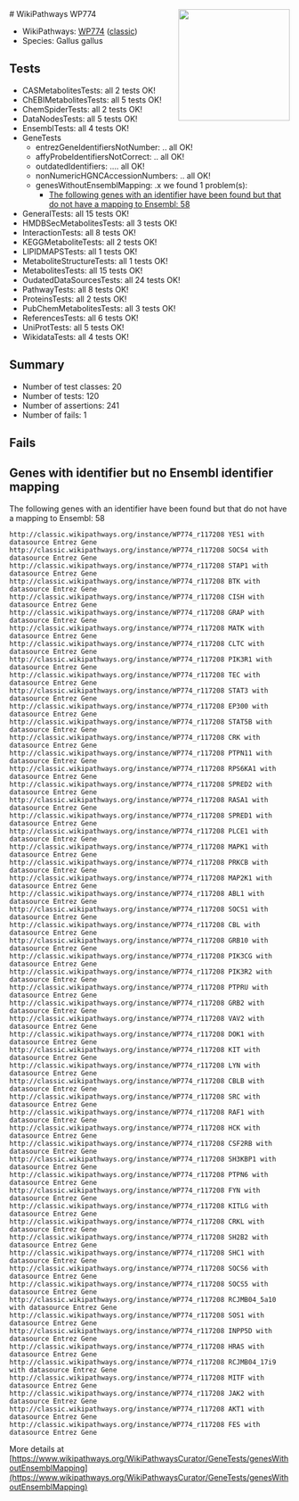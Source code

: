 <img style="float: right; width: 200px" src="https://upload.wikimedia.org/wikipedia/commons/thumb/8/83/Wplogo_with_text_500.png/640px-Wplogo_with_text_500.png" />
# WikiPathways WP774

* WikiPathways: [WP774](https://wikipathways.org/pathways/WP774) ([classic](https://classic.wikipathways.org/instance/WP774))
* Species: Gallus gallus
## Tests
* CASMetabolitesTests: all 2 tests OK!
* ChEBIMetabolitesTests: all 5 tests OK!
* ChemSpiderTests: all 2 tests OK!
* DataNodesTests: all 5 tests OK!
* EnsemblTests: all 4 tests OK!
* GeneTests
    * entrezGeneIdentifiersNotNumber: .. all OK!
    * affyProbeIdentifiersNotCorrect: .. all OK!
    * outdatedIdentifiers: .... all OK!
    * nonNumericHGNCAccessionNumbers: .. all OK!
    * genesWithoutEnsemblMapping: .x we found 1 problem(s):
        * [The following genes with an identifier have been found but that do not have a mapping to Ensembl: 58](#c4e54391)
* GeneralTests: all 15 tests OK!
* HMDBSecMetabolitesTests: all 3 tests OK!
* InteractionTests: all 8 tests OK!
* KEGGMetaboliteTests: all 2 tests OK!
* LIPIDMAPSTests: all 1 tests OK!
* MetaboliteStructureTests: all 1 tests OK!
* MetabolitesTests: all 15 tests OK!
* OudatedDataSourcesTests: all 24 tests OK!
* PathwayTests: all 8 tests OK!
* ProteinsTests: all 2 tests OK!
* PubChemMetabolitesTests: all 3 tests OK!
* ReferencesTests: all 6 tests OK!
* UniProtTests: all 5 tests OK!
* WikidataTests: all 4 tests OK!


## Summary

* Number of test classes: 20
* Number of tests: 120
* Number of assertions: 241
* Number of fails: 1

## Fails

<a name="c4e54391" />

## Genes with identifier but no Ensembl identifier mapping

The following genes with an identifier have been found but that do not have a mapping to Ensembl: 58
```
http://classic.wikipathways.org/instance/WP774_r117208 YES1 with datasource Entrez Gene
http://classic.wikipathways.org/instance/WP774_r117208 SOCS4 with datasource Entrez Gene
http://classic.wikipathways.org/instance/WP774_r117208 STAP1 with datasource Entrez Gene
http://classic.wikipathways.org/instance/WP774_r117208 BTK with datasource Entrez Gene
http://classic.wikipathways.org/instance/WP774_r117208 CISH with datasource Entrez Gene
http://classic.wikipathways.org/instance/WP774_r117208 GRAP with datasource Entrez Gene
http://classic.wikipathways.org/instance/WP774_r117208 MATK with datasource Entrez Gene
http://classic.wikipathways.org/instance/WP774_r117208 CLTC with datasource Entrez Gene
http://classic.wikipathways.org/instance/WP774_r117208 PIK3R1 with datasource Entrez Gene
http://classic.wikipathways.org/instance/WP774_r117208 TEC with datasource Entrez Gene
http://classic.wikipathways.org/instance/WP774_r117208 STAT3 with datasource Entrez Gene
http://classic.wikipathways.org/instance/WP774_r117208 EP300 with datasource Entrez Gene
http://classic.wikipathways.org/instance/WP774_r117208 STAT5B with datasource Entrez Gene
http://classic.wikipathways.org/instance/WP774_r117208 CRK with datasource Entrez Gene
http://classic.wikipathways.org/instance/WP774_r117208 PTPN11 with datasource Entrez Gene
http://classic.wikipathways.org/instance/WP774_r117208 RPS6KA1 with datasource Entrez Gene
http://classic.wikipathways.org/instance/WP774_r117208 SPRED2 with datasource Entrez Gene
http://classic.wikipathways.org/instance/WP774_r117208 RASA1 with datasource Entrez Gene
http://classic.wikipathways.org/instance/WP774_r117208 SPRED1 with datasource Entrez Gene
http://classic.wikipathways.org/instance/WP774_r117208 PLCE1 with datasource Entrez Gene
http://classic.wikipathways.org/instance/WP774_r117208 MAPK1 with datasource Entrez Gene
http://classic.wikipathways.org/instance/WP774_r117208 PRKCB with datasource Entrez Gene
http://classic.wikipathways.org/instance/WP774_r117208 MAP2K1 with datasource Entrez Gene
http://classic.wikipathways.org/instance/WP774_r117208 ABL1 with datasource Entrez Gene
http://classic.wikipathways.org/instance/WP774_r117208 SOCS1 with datasource Entrez Gene
http://classic.wikipathways.org/instance/WP774_r117208 CBL with datasource Entrez Gene
http://classic.wikipathways.org/instance/WP774_r117208 GRB10 with datasource Entrez Gene
http://classic.wikipathways.org/instance/WP774_r117208 PIK3CG with datasource Entrez Gene
http://classic.wikipathways.org/instance/WP774_r117208 PIK3R2 with datasource Entrez Gene
http://classic.wikipathways.org/instance/WP774_r117208 PTPRU with datasource Entrez Gene
http://classic.wikipathways.org/instance/WP774_r117208 GRB2 with datasource Entrez Gene
http://classic.wikipathways.org/instance/WP774_r117208 VAV2 with datasource Entrez Gene
http://classic.wikipathways.org/instance/WP774_r117208 DOK1 with datasource Entrez Gene
http://classic.wikipathways.org/instance/WP774_r117208 KIT with datasource Entrez Gene
http://classic.wikipathways.org/instance/WP774_r117208 LYN with datasource Entrez Gene
http://classic.wikipathways.org/instance/WP774_r117208 CBLB with datasource Entrez Gene
http://classic.wikipathways.org/instance/WP774_r117208 SRC with datasource Entrez Gene
http://classic.wikipathways.org/instance/WP774_r117208 RAF1 with datasource Entrez Gene
http://classic.wikipathways.org/instance/WP774_r117208 HCK with datasource Entrez Gene
http://classic.wikipathways.org/instance/WP774_r117208 CSF2RB with datasource Entrez Gene
http://classic.wikipathways.org/instance/WP774_r117208 SH3KBP1 with datasource Entrez Gene
http://classic.wikipathways.org/instance/WP774_r117208 PTPN6 with datasource Entrez Gene
http://classic.wikipathways.org/instance/WP774_r117208 FYN with datasource Entrez Gene
http://classic.wikipathways.org/instance/WP774_r117208 KITLG with datasource Entrez Gene
http://classic.wikipathways.org/instance/WP774_r117208 CRKL with datasource Entrez Gene
http://classic.wikipathways.org/instance/WP774_r117208 SH2B2 with datasource Entrez Gene
http://classic.wikipathways.org/instance/WP774_r117208 SHC1 with datasource Entrez Gene
http://classic.wikipathways.org/instance/WP774_r117208 SOCS6 with datasource Entrez Gene
http://classic.wikipathways.org/instance/WP774_r117208 SOCS5 with datasource Entrez Gene
http://classic.wikipathways.org/instance/WP774_r117208 RCJMB04_5a10 with datasource Entrez Gene
http://classic.wikipathways.org/instance/WP774_r117208 SOS1 with datasource Entrez Gene
http://classic.wikipathways.org/instance/WP774_r117208 INPP5D with datasource Entrez Gene
http://classic.wikipathways.org/instance/WP774_r117208 HRAS with datasource Entrez Gene
http://classic.wikipathways.org/instance/WP774_r117208 RCJMB04_17i9 with datasource Entrez Gene
http://classic.wikipathways.org/instance/WP774_r117208 MITF with datasource Entrez Gene
http://classic.wikipathways.org/instance/WP774_r117208 JAK2 with datasource Entrez Gene
http://classic.wikipathways.org/instance/WP774_r117208 AKT1 with datasource Entrez Gene
http://classic.wikipathways.org/instance/WP774_r117208 FES with datasource Entrez Gene
```

More details at [https://www.wikipathways.org/WikiPathwaysCurator/GeneTests/genesWithoutEnsemblMapping](https://www.wikipathways.org/WikiPathwaysCurator/GeneTests/genesWithoutEnsemblMapping)

